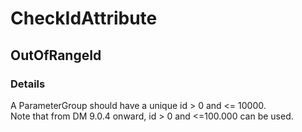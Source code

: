 ﻿---  
uid: Validator_16_7_5  
---

# CheckIdAttribute

## OutOfRangeId

### Details

A ParameterGroup should have a unique id \> 0 and \<\= 10000.  
Note that from DM 9.0.4 onward, id \> 0 and \<\=100.000 can be used.
